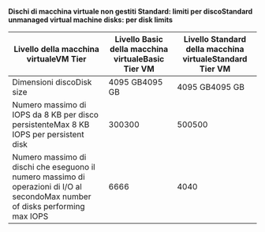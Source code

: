 <span data-ttu-id="8cf41-101">**Dischi di macchina virtuale non gestiti Standard: limiti per disco**</span><span class="sxs-lookup"><span data-stu-id="8cf41-101">**Standard unmanaged virtual machine disks: per disk limits**</span></span>

| <span data-ttu-id="8cf41-102">Livello della macchina virtuale</span><span class="sxs-lookup"><span data-stu-id="8cf41-102">VM Tier</span></span> | <span data-ttu-id="8cf41-103">Livello Basic della macchina virtuale</span><span class="sxs-lookup"><span data-stu-id="8cf41-103">Basic Tier VM</span></span> | <span data-ttu-id="8cf41-104">Livello Standard della macchina virtuale</span><span class="sxs-lookup"><span data-stu-id="8cf41-104">Standard Tier VM</span></span> |
| --- | --- | --- |
| <span data-ttu-id="8cf41-105">Dimensioni disco</span><span class="sxs-lookup"><span data-stu-id="8cf41-105">Disk size</span></span> |<span data-ttu-id="8cf41-106">4095 GB</span><span class="sxs-lookup"><span data-stu-id="8cf41-106">4095 GB</span></span> |<span data-ttu-id="8cf41-107">4095 GB</span><span class="sxs-lookup"><span data-stu-id="8cf41-107">4095 GB</span></span> |
| <span data-ttu-id="8cf41-108">Numero massimo di IOPS da 8 KB per disco persistente</span><span class="sxs-lookup"><span data-stu-id="8cf41-108">Max 8 KB IOPS per persistent disk</span></span> |<span data-ttu-id="8cf41-109">300</span><span class="sxs-lookup"><span data-stu-id="8cf41-109">300</span></span> |<span data-ttu-id="8cf41-110">500</span><span class="sxs-lookup"><span data-stu-id="8cf41-110">500</span></span> |
| <span data-ttu-id="8cf41-111">Numero massimo di dischi che eseguono il numero massimo di operazioni di I/O al secondo</span><span class="sxs-lookup"><span data-stu-id="8cf41-111">Max number of disks performing max IOPS</span></span> |<span data-ttu-id="8cf41-112">66</span><span class="sxs-lookup"><span data-stu-id="8cf41-112">66</span></span> |<span data-ttu-id="8cf41-113">40</span><span class="sxs-lookup"><span data-stu-id="8cf41-113">40</span></span> |

